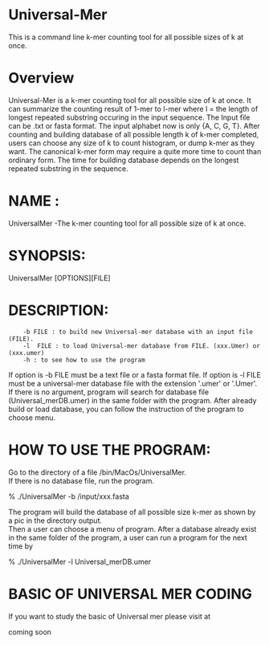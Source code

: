 # Universal-Mer
  This is a command line k-mer counting tool for all possible sizes of k at once.
# Overview
  Universal-Mer is a k-mer counting tool for all possible size of k at once. It can summarize the counting result of 1-mer to l-mer where l = the length of longest repeated substring occuring in the input sequence. The Input file can be .txt or fasta format. The input alphabet now is only {A, C, G, T}. After counting and building database of all possible length k of k-mer completed, users can choose any size of k to count histogram, or dump k-mer as they want. The canonical k-mer form may require a quite more time to count than ordinary form. The time for building database depends on the longest repeated substring in the sequence.
  
# NAME :
  UniversalMer -The k-mer counting tool for all possible size of k at once. 

# SYNOPSIS: 
  UniversalMer [OPTIONS][FILE]

# DESCRIPTION:
        -b FILE : to build new Universal-mer database with an input file (FILE).
        -l  FILE : to load Universal-mer database from FILE. (xxx.Umer) or (xxx.umer) 
        -h : to see how to use the program

  If option is -b  FILE must be a text file or a fasta format file.
  If option is -l  FILE must be a universal-mer database file with the extension '.umer' or '.Umer'. 
  If there is no argument, program will search for database file (Universal_merDB.umer) in the same folder with the program.
  After already build or load database, you can follow the instruction of the program to choose menu. 

# HOW TO USE THE PROGRAM:
   Go to the directory of a file  /bin/MacOs/UniversalMer.  
   If there is no database file, run the program.<br> 
      <p> % ./UniversalMer -b  /input/xxx.fasta<br></p>
   The program will build the database of all possible size k-mer as shown by a pic in the directory output.<br>
   Then a user can choose a menu of program.
   After a database already exist in the same folder of the program, a user can run a program for the next time by<br>
      <p> % ./UniversalMer -l  Universal_merDB.umer<br> </p>

# BASIC OF UNIVERSAL MER CODING
  If you want to study the basic of Universal mer please visit at
  
  coming soon

   
